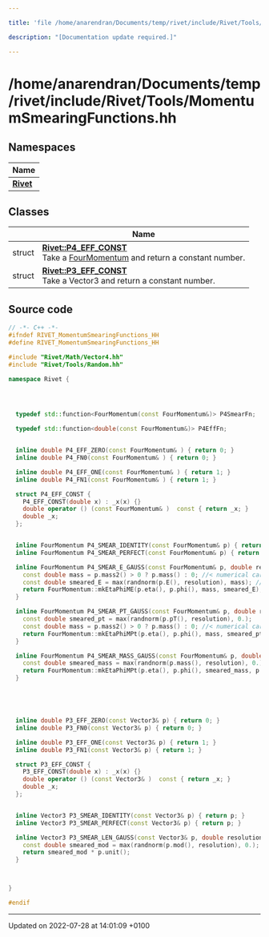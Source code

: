 ```yaml
---

title: 'file /home/anarendran/Documents/temp/rivet/include/Rivet/Tools/MomentumSmearingFunctions.hh'

description: "[Documentation update required.]"

---
```


# /home/anarendran/Documents/temp/rivet/include/Rivet/Tools/MomentumSmearingFunctions.hh



## Namespaces

| Name           |
| -------------- |
| **[Rivet](http://example.org/namespaces/namespacerivet/)**  |

## Classes

|                | Name           |
| -------------- | -------------- |
| struct | **[Rivet::P4_EFF_CONST](http://example.org/classes/structrivet_1_1p4__eff__const/)** <br>Take a <a href="http://example.org/classes/classrivet_1_1fourmomentum/">FourMomentum</a> and return a constant number.  |
| struct | **[Rivet::P3_EFF_CONST](http://example.org/classes/structrivet_1_1p3__eff__const/)** <br>Take a Vector3 and return a constant number.  |




## Source code

```cpp
// -*- C++ -*-
#ifndef RIVET_MomentumSmearingFunctions_HH
#define RIVET_MomentumSmearingFunctions_HH

#include "Rivet/Math/Vector4.hh"
#include "Rivet/Tools/Random.hh"

namespace Rivet {




  typedef std::function<FourMomentum(const FourMomentum&)> P4SmearFn;

  typedef std::function<double(const FourMomentum&)> P4EffFn;


  inline double P4_EFF_ZERO(const FourMomentum& ) { return 0; }
  inline double P4_FN0(const FourMomentum& ) { return 0; }

  inline double P4_EFF_ONE(const FourMomentum& ) { return 1; }
  inline double P4_FN1(const FourMomentum& ) { return 1; }

  struct P4_EFF_CONST {
    P4_EFF_CONST(double x) : _x(x) {}
    double operator () (const FourMomentum& )  const { return _x; }
    double _x;
  };


  inline FourMomentum P4_SMEAR_IDENTITY(const FourMomentum& p) { return p; }
  inline FourMomentum P4_SMEAR_PERFECT(const FourMomentum& p) { return p; }

  inline FourMomentum P4_SMEAR_E_GAUSS(const FourMomentum& p, double resolution) {
    const double mass = p.mass2() > 0 ? p.mass() : 0; //< numerical carefulness...
    const double smeared_E = max(randnorm(p.E(), resolution), mass); //< can't let the energy go below the mass!
    return FourMomentum::mkEtaPhiME(p.eta(), p.phi(), mass, smeared_E);
  }

  inline FourMomentum P4_SMEAR_PT_GAUSS(const FourMomentum& p, double resolution) {
    const double smeared_pt = max(randnorm(p.pT(), resolution), 0.);
    const double mass = p.mass2() > 0 ? p.mass() : 0; //< numerical carefulness...
    return FourMomentum::mkEtaPhiMPt(p.eta(), p.phi(), mass, smeared_pt);
  }

  inline FourMomentum P4_SMEAR_MASS_GAUSS(const FourMomentum& p, double resolution) {
    const double smeared_mass = max(randnorm(p.mass(), resolution), 0.);
    return FourMomentum::mkEtaPhiMPt(p.eta(), p.phi(), smeared_mass, p.pT());
  }





  inline double P3_EFF_ZERO(const Vector3& p) { return 0; }
  inline double P3_FN0(const Vector3& p) { return 0; }

  inline double P3_EFF_ONE(const Vector3& p) { return 1; }
  inline double P3_FN1(const Vector3& p) { return 1; }

  struct P3_EFF_CONST {
    P3_EFF_CONST(double x) : _x(x) {}
    double operator () (const Vector3& )  const { return _x; }
    double _x;
  };


  inline Vector3 P3_SMEAR_IDENTITY(const Vector3& p) { return p; }
  inline Vector3 P3_SMEAR_PERFECT(const Vector3& p) { return p; }

  inline Vector3 P3_SMEAR_LEN_GAUSS(const Vector3& p, double resolution) {
    const double smeared_mod = max(randnorm(p.mod(), resolution), 0.); //< can't let the energy go below the mass!
    return smeared_mod * p.unit();
  }



}

#endif
```


-------------------------------

Updated on 2022-07-28 at 14:01:09 +0100
